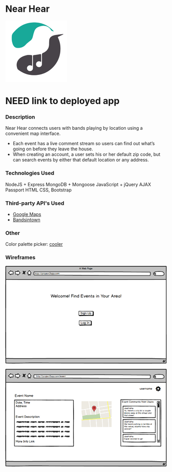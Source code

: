 # Near Hear

![](public/favicon.ico)

# NEED link to deployed app

### Description

Near Hear connects users with bands playing by location using a convenient map interface. 

* Each event has a live comment stream so users can find out what’s going on before they leave the house.
* When creating an account, a user sets his or her default zip code, but can search events by either that default location or any address.

### Technologies Used
NodeJS + Express
MongoDB + Mongoose
JavaScript + jQuery
AJAX
Passport
HTML
CSS, Bootstrap

### Third-party API's Used
* [Google Maps](https://developers.google.com/maps/documentation/javascript/)
* [Bandsintown](https://www.bandsintown.com/api/overview)


### Other
Color palette picker: [cooler](https://coolors.co/app/484349-f7f0f0-8af3ff-18a999-109648)

### Wireframes
![](public/wireframes/p3-landing-page.png)

![](public/wireframes/p3-search-results-v2.png)

